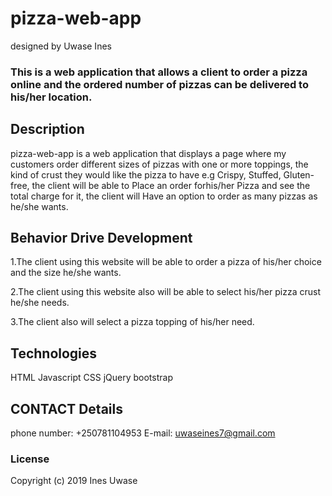 # pizza-web-app
designed by Uwase Ines
### This is a web application that allows a client to order a pizza online and the ordered number of pizzas can be delivered to his/her location.
## Description
pizza-web-app is a web application that displays a page  where my customers order different sizes of pizzas with one or more toppings, the kind of crust they would like the pizza to have e.g Crispy, Stuffed, Gluten-free, the client will be able to Place an order forhis/her Pizza and see the total charge for it, the client will Have an option to order as many pizzas as he/she wants.

## Behavior Drive Development 
1.The client using this website will be able to order a pizza of his/her choice and the size he/she wants.

2.The client using this website also will be able to select his/her pizza crust he/she needs.

3.The client also will select a pizza topping of his/her need.

## Technologies
HTML Javascript CSS jQuery  bootstrap
## CONTACT Details
phone number: +250781104953
E-mail: uwaseines7@gmail.com
### License
Copyright (c) 2019 Ines Uwase
